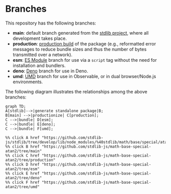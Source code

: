 <!--

@license Apache-2.0

Copyright (c) 2022 The Stdlib Authors.

Licensed under the Apache License, Version 2.0 (the "License");
you may not use this file except in compliance with the License.
You may obtain a copy of the License at

    http://www.apache.org/licenses/LICENSE-2.0

Unless required by applicable law or agreed to in writing, software
distributed under the License is distributed on an "AS IS" BASIS,
WITHOUT WARRANTIES OR CONDITIONS OF ANY KIND, either express or implied.
See the License for the specific language governing permissions and
limitations under the License.

-->

# Branches

This repository has the following branches:

-   **main**: default branch generated from the [stdlib project][stdlib-url], where all development takes place.
-   **production**: [production build][production-url] of the package (e.g., reformatted error messages to reduce bundle sizes and thus the number of bytes transmitted over a network).
-   **esm**: [ES Module][esm-url] branch for use via a `script` tag without the need for installation and bundlers.
-   **deno**: [Deno][deno-url] branch for use in Deno.
-   **umd**: [UMD][umd-url] branch for use in Observable, or in dual browser/Node.js environments.

The following diagram illustrates the relationships among the above branches:

```mermaid
graph TD;
A[stdlib]-->|generate standalone package|B;
B[main] -->|productionize| C[production];
C -->|bundle| D[esm];
C -->|bundle| E[deno];
C -->|bundle| F[umd];

%% click A href "https://github.com/stdlib-js/stdlib/tree/develop/lib/node_modules/%40stdlib/math/base/special/atan2"
%% click B href "https://github.com/stdlib-js/math-base-special-atan2/tree/main"
%% click C href "https://github.com/stdlib-js/math-base-special-atan2/tree/production"
%% click D href "https://github.com/stdlib-js/math-base-special-atan2/tree/esm"
%% click E href "https://github.com/stdlib-js/math-base-special-atan2/tree/deno"
%% click F href "https://github.com/stdlib-js/math-base-special-atan2/tree/umd"
```

[stdlib-url]: https://github.com/stdlib-js/stdlib/tree/develop/lib/node_modules/%40stdlib/math/base/special/atan2
[production-url]: https://github.com/stdlib-js/math-base-special-atan2/tree/production
[deno-url]: https://github.com/stdlib-js/math-base-special-atan2/tree/deno
[umd-url]: https://github.com/stdlib-js/math-base-special-atan2/tree/umd
[esm-url]: https://github.com/stdlib-js/math-base-special-atan2/tree/esm